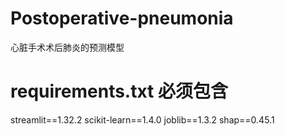 # Postoperative-pneumonia
心脏手术术后肺炎的预测模型
# requirements.txt 必须包含
streamlit==1.32.2
scikit-learn==1.4.0
joblib==1.3.2
shap==0.45.1
